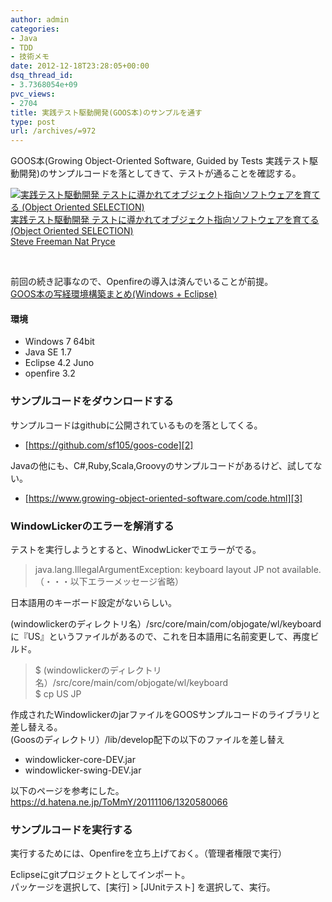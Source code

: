 ```yaml
---
author: admin
categories:
- Java
- TDD
- 技術メモ
date: 2012-12-18T23:28:05+00:00
dsq_thread_id:
- 3.7368054e+09
pvc_views:
- 2704
title: 実践テスト駆動開発(GOOS本)のサンプルを通す
type: post
url: /archives/=972
---
```


GOOS本(Growing Object-Oriented Software, Guided by Tests 実践テスト駆動開発)のサンプルコードを落としてきて、テストが通ることを確認する。

<div style="padding-bottom: 0px; margin: 0px; padding-left: 0px; padding-right: 0px; display: inline; float: none; padding-top: 0px" id="scid:81867AAF-BB02-476b-AE5D-12BDAC2E750D:2d4f1b6e-01f7-47fa-af72-55a16a7cb201" class="wlWriterEditableSmartContent">
  <a href="https://www.amazon.co.jp/exec/obidos/ASIN/4798124583/sleephacker-22/ref=nosim" target="_blank"><img alt="実践テスト駆動開発 テストに導かれてオブジェクト指向ソフトウェアを育てる (Object Oriented SELECTION)" src="https://ecx.images-amazon.com/images/I/61vSRgWto0L._SL160_.jpg" /><br />実践テスト駆動開発 テストに導かれてオブジェクト指向ソフトウェアを育てる (Object Oriented SELECTION)<br />Steve Freeman Nat Pryce </a>
</div>

&#160;

前回の続き記事なので、Openfireの導入は済んでいることが前提。   
[GOOS本の写経環境構築まとめ(Windows + Eclipse)][1]

#### 環境

  * Windows 7 64bit 
  * Java SE 1.7 
  * Eclipse 4.2 Juno 
  * openfire 3.2 

### サンプルコードをダウンロードする

サンプルコードはgithubに公開されているものを落としてくる。

  * [https://github.com/sf105/goos-code][2] 

Javaの他にも、C#,Ruby,Scala,Groovyのサンプルコードがあるけど、試してない。

  * [https://www.growing-object-oriented-software.com/code.html][3] 

### WindowLickerのエラーを解消する

テストを実行しようとすると、WinodwLickerでエラーがでる。

> java.lang.IllegalArgumentException: keyboard layout JP not available.   
> （・・・以下エラーメッセージ省略）

日本語用のキーボード設定がないらしい。

(windowlickerのディレクトリ名）/src/core/main/com/objogate/wl/keyboard   
に『US』というファイルがあるので、これを日本語用に名前変更して、再度ビルド。

> $ (windowlickerのディレクトリ名）/src/core/main/com/objogate/wl/keyboard   
> $ cp US JP

作成されたWindowlickerのjarファイルをGOOSサンプルコードのライブラリと差し替える。   
(Goosのディレクトリ）/lib/develop配下の以下のファイルを差し替え

  * windowlicker-core-DEV.jar 
  * windowlicker-swing-DEV.jar 

以下のページを参考にした。   
<https://d.hatena.ne.jp/ToMmY/20111106/1320580066>



### サンプルコードを実行する

実行するためには、Openfireを立ち上げておく。（管理者権限で実行）

Eclipseにgitプロジェクトとしてインポート。   
パッケージを選択して、[実行] > [JUnitテスト] を選択して、実行。

<div style="padding-bottom: 0px; margin: 0px; padding-left: 0px; padding-right: 0px; display: inline; float: none; padding-top: 0px" id="scid:5737277B-5D6D-4f48-ABFC-DD9C333F4C5D:487b424b-cd16-4222-81fe-4fdae9de4ba4" class="wlWriterEditableSmartContent">
  <div>
  </div>
</div>

 [1]: https://futurismo.biz/archives/965
 [2]: https://github.com/sf105/goos-code "https://github.com/sf105/goos-code"
 [3]: https://www.growing-object-oriented-software.com/code.html "https://www.growing-object-oriented-software.com/code.html"